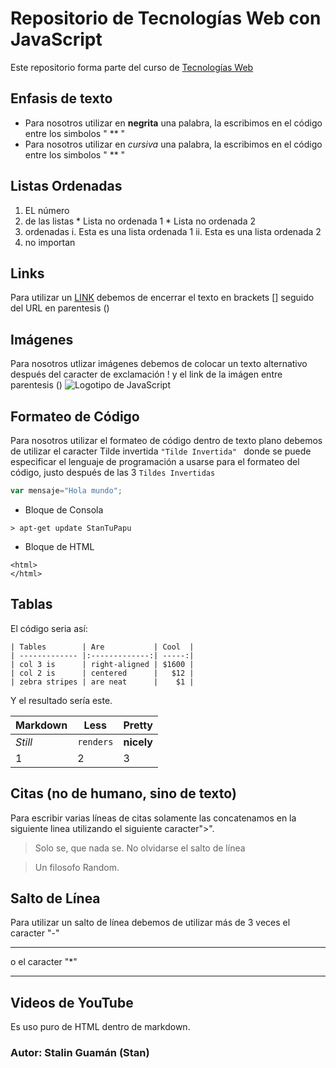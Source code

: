 # Repositorio de Tecnologías Web con JavaScript 
Este repositorio forma parte del curso de [Tecnologías Web](https://github.com/StanGumn/Tec_Web_JS)
## Enfasis de texto
* Para nosotros utilizar en **negrita** una palabra, la escribimos en el código entre los simbolos " ** "
* Para nosotros utilizar en *cursiva* una palabra, la escribimos en el código entre los simbolos " ** "

## Listas Ordenadas 
1. EL número 
2. de las listas
        * Lista no ordenada 1 
        * Lista no ordenada 2 
3. ordenadas 
        i. Esta es una lista ordenada 1
        ii. Esta es una lista ordenada 2
4. no importan

## Links
Para utilizar un [LINK](https://github.com/StanGumn/Tec_Web_JS) debemos de encerrar el texto en brackets [] seguido del URL en parentesis ()

## Imágenes
Para nosotros utlizar imágenes debemos de colocar un texto alternativo después del caracter de exclamación ! y el link de la imágen entre parentesis () ![Logotipo de JavaScript](http://www.thereformat.com/images/js4560_450.png)

## Formateo de Código
Para nosotros utilizar el formateo de código dentro de texto plano debemos de utilizar el caracter Tilde invertida ` "Tilde Invertida"  ` donde se puede especificar el lenguaje de programación a usarse para el formateo del código, justo después de las 3 `Tildes Invertidas`

```javascript
var mensaje="Hola mundo";
```

* Bloque de Consola
```
> apt-get update StanTuPapu
```

* Bloque de HTML
```
<html>
</html>
```

## Tablas
El código seria así: 

```
| Tables        | Are           | Cool  |
| ------------- |:-------------:| -----:|
| col 3 is      | right-aligned | $1600 |
| col 2 is      | centered      |   $12 |
| zebra stripes | are neat      |    $1 |
```

Y el resultado sería este.

Markdown | Less | Pretty
--- | --- | ---
*Still* | `renders` | **nicely**
1 | 2 | 3

## Citas (no de humano, sino de texto)
Para escribir varias líneas de citas solamente las concatenamos en la siguiente linea utilizando el siguiente caracter">".

> Solo se, que nada se. No olvidarse el salto de línea

> Un filosofo Random.

## Salto de Línea

Para utilizar un salto de línea debemos de utilizar más de 3 veces el caracter "-"

---

o el caracter "*"

***

## Videos de YouTube
Es uso puro de HTML dentro de markdown.

### Autor: Stalin Guamán (Stan)